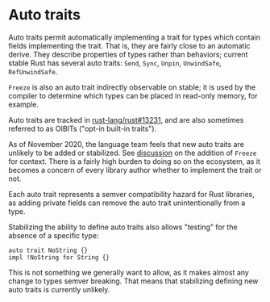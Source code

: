 # Auto traits

Auto traits permit automatically implementing a trait for types which contain
fields implementing the trait. That is, they are fairly close to an automatic
derive. They describe properties of types rather than behaviors; current stable
Rust has several auto traits: `Send`, `Sync`, `Unpin`, `UnwindSafe`,
`RefUnwindSafe`.

`Freeze` is also an auto trait indirectly observable on stable; it is used by
the compiler to determine which types can be placed in read-only memory, for
example.

Auto traits are tracked in [rust-lang/rust#13231], and are also sometimes
referred to as OIBITs ("opt-in built-in traits").

As of November 2020, the language team feels that new auto traits are unlikely
to be added or stabilized. See [discussion][freeze discussion] on the addition of `Freeze` for
context. There is a fairly high burden to doing so on the ecosystem, as it
becomes a concern of every library author whether to implement the trait or not.

Each auto trait represents a semver compatibility hazard for Rust libraries, as
adding private fields can remove the auto trait unintentionally from a type.

Stabilizing the ability to define auto traits also allows "testing" for the
absence of a specific type:

```ignore
auto trait NoString {}
impl !NoString for String {}
```

This is not something we generally want to allow, as it makes almost any change
to types semver breaking. That means that stabilizing defining new auto traits is
currently unlikely.

[rust-lang/rust#13231]: https://github.com/rust-lang/rust/issues/13231
[freeze discussion]: https://rust-lang.zulipchat.com/#narrow/stream/213817-t-lang/topic/Freeze.20stabilization.20and.20auto-trait.20backcompat/near/214251682
